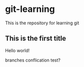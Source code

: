 # git-learning
This is the repository for learning git

## This is the first title

Hello world!

branches conflication test?
